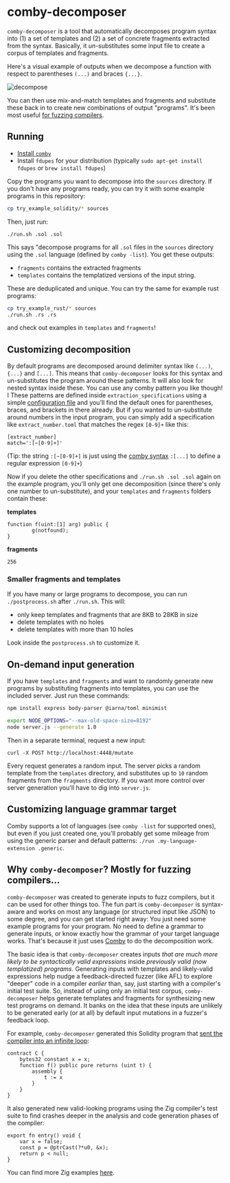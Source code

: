 # comby-decomposer

`comby-decomposer` is a tool that automatically decomposes program syntax into
(1) a set of templates and (2) a set of concrete fragments extracted from the
syntax. Basically, it _un_-substitutes some input file to create a corpus of
templates and fragments. 

Here's a visual example of outputs when we decompose a function with respect to parentheses `(...)` and braces `{...}`.

![decompose](https://user-images.githubusercontent.com/888624/160704921-511c0609-5877-4a8e-ab39-f641baafd846.svg)


You can then use mix-and-match templates and fragments
and substitute these back in to create new combinations of output "programs". It's been most useful [for fuzzing compilers](#why-comby-decomposer-mostly-for-fuzzing-compilers).


## Running

- [Install `comby`](https://github.com/comby-tools/comby#install-pre-built-binaries)
- Install `fdupes` for your distribution (typically `sudo apt-get install fdupes` or `brew install fdupes`)

Copy the programs you want to decompose into the `sources` directory. If you don't have any programs ready, you
can try it with some example programs in this repository:

```bash
cp try_example_solidity/* sources
```

Then, just run:

`./run.sh .sol .sol`

This says "decompose programs for all `.sol` files in the `sources` directory using the `.sol` language (defined by `comby -list`).
You get these outputs:

- `fragments` contains the extracted fragments
- `templates` contains the templatized versions of the input string.

These are deduplicated and unique. You can try the same for example rust programs:

```bash
cp try_example_rust/* sources
./run.sh .rs .rs
```

and check out examples in `templates` and `fragments`!

## Customizing decomposition

By default programs are decomposed around delimiter syntax like `(...)`,
`{...}` and `[...]`. This means that `comby-decomposer` looks for this syntax
and un-substitutes the program around these patterns. It will also look for nested syntax inside these. You can use any comby
pattern you like though! I These patterns are defined inside
`extraction_specifications` using a simple [configuration file](https://comby.dev/docs/configuration) and you'll find the default ones
for parentheses, braces, and brackets in there already. But if you wanted to
un-substitute around numbers in the input program, you can simply add a
specification like `extract_number.toml` that matches the regex `[0-9]+` like this:

```
[extract_number]
match=':[~[0-9]+]'
```

(Tip: the string `:[~[0-9]+]` is just using the [comby syntax](https://comby.dev/docs/syntax-reference) `:[...]` to define a regular expression `[0-9]+`)

Now if you delete the other specifications and `./run.sh .sol .sol` again on
the example program, you'll only get one decomposition (since there's only one
number to un-substitute), and your `templates` and `fragments` folders contain
these:


**templates**

```solidity
function f(uint:[1] arg) public {
        g(notfound);
}
```

**fragments**

```
256
```

### Smaller fragments and templates

If you have many or large programs to decompose, you can run `./postprocess.sh` after `./run.sh`. This will:

- only keep templates and fragments that are 8KB to 28KB in size
- delete templates with no holes
- delete templates with more than 10 holes

Look inside the `postprocess.sh` to customize it.

## On-demand input generation

If you have `templates` and `fragments` and want to randomly generate new
programs by substituting fragments into templates, you can use the included
server. Just run these commands:

```bash
npm install express body-parser @iarna/toml minimist

export NODE_OPTIONS="--max-old-space-size=8192"
node server.js --generate 1.0
```

Then in a separate terminal, request a new input:

`curl -X POST http://localhost:4448/mutate`

Every request generates a random input. The server picks a random template from
the `templates` directory, and substitutes up to `10` random fragments  from
the `fragments` directory. If you want more control over server generation
you'll have to dig into `server.js`.

## Customizing language grammar target

Comby supports a lot of languages (see `comby -list` for supported ones),
but even if you just created one, you'll probably get some mileage from using
the generic parser and default patterns: `./run .my-language-extension .generic`.

## Why `comby-decomposer`? Mostly for fuzzing compilers...

`comby-decomposer` was created to generate inputs to fuzz compilers, but it can
be used for other things too.  The fun part is `comby-decomposer` is
syntax-aware and works on most any language (or structured input like JSON) to
some degree, and you can get started right away: You just need some example
programs for your program. No need to define a grammar to generate inputs, or
know exactly how the grammar of your target language works. That's because it
just uses [Comby](https://github.com/comby-tools/comby) to do the decomposition
work. 


The basic idea is that `comby-decomposer` creates inputs _that are much more
likely to be syntactically valid expressions_ inside _previously valid (now
templatized) programs_. Generating inputs with templates and likely-valid
expressions help nudge a feedback-directed fuzzer (like AFL) to explore
"deeper" code in a compiler _earlier_ than, say, just starting with a
compiler's initial test suite. So, instead of using only an initial test
corpus, `comby-decomposer` helps generate templates and fragments for
synthesizing new test programs on demand. It banks on the idea that these
inputs are unlikely to be generated early (or at all) by default input
mutations in a fuzzer's feedback loop.

For example, `comby-decomposer` generated this Solidity program that [sent the compiler into an infinite loop](https://github.com/ethereum/solidity/issues/10732):

```solidity
contract C {
    bytes32 constant x = x;
    function f() public pure returns (uint t) {
        assembly {
            t := x
        }
    }
}
```

It also generated new valid-looking programs using the Zig compiler's test suite
to find crashes deeper in the analysis and code generation phases of the compiler:

```zig
export fn entry() void {
	var x = false;
    const p = @ptrCast(?*u0, &x);
    return p < null;
}
```

You can find more Zig examples [here](https://github.com/ziglang/zig/issues/10121).
